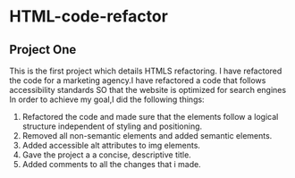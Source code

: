 # HTML-code-refactor

## Project One

This is the first project which details HTMLS refactoring.
I have refactored the code for a marketing agency.I have refactored a code that follows accessibility standards
SO that the website is  optimized for search engines
In order to achieve my goal,I did the following things:
1. Refactored the code and made sure that the elements follow a logical structure independent of styling and positioning.
2. Removed all non-semantic elements and added semantic elements.
3. Added accessible alt attributes to img elements.
4. Gave the project a a concise, descriptive title.
5. Added comments  to all the changes that i made.
